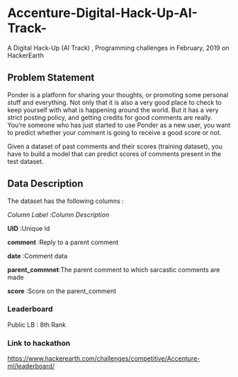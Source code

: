 # Accenture-Digital-Hack-Up-AI-Track-
A Digital Hack-Up (AI Track) , Programming challenges in February, 2019 on HackerEarth


## Problem Statement
Ponder is a platform for sharing your thoughts, or promoting some personal stuff and everything. Not only that it is also a very good place to check to keep yourself with what is happening around the world. But it has a very strict posting policy, and getting credits for good comments are really. You’re someone who has just started to use Ponder as a new user, you want to predict whether your comment is going to receive a good score or not.

Given a dataset of past comments and their scores (training dataset), you have to build a model that can predict scores of comments present in the test dataset.

## Data Description
The dataset has the following columns :

*Column Label*  :*Column Description*

**UID**           :Unique Id

**comment**       :Reply to a parent comment

**date**          :Comment data

**parent_commnet**:The parent comment to which sarcastic comments are made

**score**         :Score on the parent_comment

### Leaderboard
Public LB : 8th Rank



### Link to hackathon
https://www.hackerearth.com/challenges/competitive/Accenture-ml/leaderboard/
